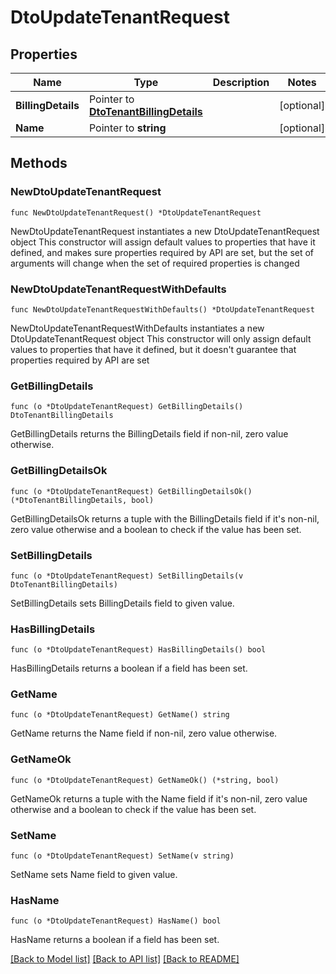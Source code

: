 # DtoUpdateTenantRequest

## Properties

Name | Type | Description | Notes
------------ | ------------- | ------------- | -------------
**BillingDetails** | Pointer to [**DtoTenantBillingDetails**](DtoTenantBillingDetails.md) |  | [optional] 
**Name** | Pointer to **string** |  | [optional] 

## Methods

### NewDtoUpdateTenantRequest

`func NewDtoUpdateTenantRequest() *DtoUpdateTenantRequest`

NewDtoUpdateTenantRequest instantiates a new DtoUpdateTenantRequest object
This constructor will assign default values to properties that have it defined,
and makes sure properties required by API are set, but the set of arguments
will change when the set of required properties is changed

### NewDtoUpdateTenantRequestWithDefaults

`func NewDtoUpdateTenantRequestWithDefaults() *DtoUpdateTenantRequest`

NewDtoUpdateTenantRequestWithDefaults instantiates a new DtoUpdateTenantRequest object
This constructor will only assign default values to properties that have it defined,
but it doesn't guarantee that properties required by API are set

### GetBillingDetails

`func (o *DtoUpdateTenantRequest) GetBillingDetails() DtoTenantBillingDetails`

GetBillingDetails returns the BillingDetails field if non-nil, zero value otherwise.

### GetBillingDetailsOk

`func (o *DtoUpdateTenantRequest) GetBillingDetailsOk() (*DtoTenantBillingDetails, bool)`

GetBillingDetailsOk returns a tuple with the BillingDetails field if it's non-nil, zero value otherwise
and a boolean to check if the value has been set.

### SetBillingDetails

`func (o *DtoUpdateTenantRequest) SetBillingDetails(v DtoTenantBillingDetails)`

SetBillingDetails sets BillingDetails field to given value.

### HasBillingDetails

`func (o *DtoUpdateTenantRequest) HasBillingDetails() bool`

HasBillingDetails returns a boolean if a field has been set.

### GetName

`func (o *DtoUpdateTenantRequest) GetName() string`

GetName returns the Name field if non-nil, zero value otherwise.

### GetNameOk

`func (o *DtoUpdateTenantRequest) GetNameOk() (*string, bool)`

GetNameOk returns a tuple with the Name field if it's non-nil, zero value otherwise
and a boolean to check if the value has been set.

### SetName

`func (o *DtoUpdateTenantRequest) SetName(v string)`

SetName sets Name field to given value.

### HasName

`func (o *DtoUpdateTenantRequest) HasName() bool`

HasName returns a boolean if a field has been set.


[[Back to Model list]](../README.md#documentation-for-models) [[Back to API list]](../README.md#documentation-for-api-endpoints) [[Back to README]](../README.md)



